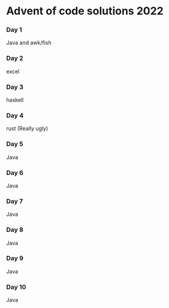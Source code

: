 # Advent of code solutions 2022
### Day 1
Java and awk/fish

### Day 2
excel

### Day 3
haskell

### Day 4
rust (Really ugly)

### Day 5
Java

### Day 6
Java

### Day 7
Java

### Day 8
Java

### Day 9
Java

### Day 10
Java
